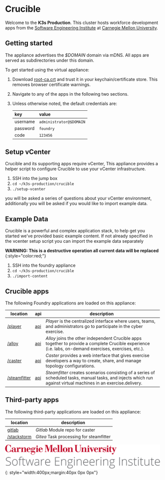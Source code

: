 # Crucible

Welcome to the **K3s Production**. This cluster hosts workforce development apps from the [Software Engineering Institute](https://sei.cmu.edu) at [Carnegie Mellon University](https://cmu.edu).

## Getting started

The appliance advertises the _$DOMAIN_ domain via mDNS. All apps are served as subdirectories under this domain.

To get started using the virtual appliance:

1. Download [root-ca.crt](root-ca.crt) and trust it in your keychain/certificate store. This removes browser certificate warnings.
2. Navigate to any of the apps in the following two sections.
3. Unless otherwise noted, the default credentials are:

   | key      | value                   |
   | -------- | ----------------------- |
   | username | `administrator@$DOMAIN` |
   | password | `foundry`               |
   | code     | `123456`                |

## Setup vCenter

Crucible and its supporting apps require vCenter, This appliance provides a helper script to configure Crucible to use your vCenter infrastructure.

1. SSH into the jump box
2. `cd ~/k3s-production/crucible`
3. `./setup-vcenter`

you will be asked a series of questions about your vCenter environment, additionally you will be asked if you would like to import example data.

## Example Data

Crucible is a powerful and complex application stack, to help get you started we've provided basic example content. If not already specified in the vcenter setup script you can import the example data separately

**WARNING: This is a destructive operation all current data will be replaced** {:style="color:red;"}

1. SSH into the foundry appliance
2. `cd ~/k3s-production/crucible`
3. `./import-content`

## Crucible apps

The following Foundry applications are loaded on this appliance:

| location                     | api                     | description                                                                                                                                                      |
| ---------------------------- | ----------------------- | ---------------------------------------------------------------------------------------------------------------------------------------------------------------- |
| [/player](/player)           | [api](/player/api)      | _Player_ is the centralized interface where users, teams, and administrators go to participate in the cyber exercise.                                            |
| [/alloy](/alloy)             | [api](/alloy/api)       | _Alloy_ joins the other independent Crucible apps together to provide a complete Crucible experience (i.e. labs, on-demand exercises, exercises, etc.).          |
| [/caster](/caster)           | [api](/caster/api)      | _Caster_ provides a web interface that gives exercise developers a way to create, share, and manage topology configurations.                                     |
| [/steamfitter](/steamfitter) | [api](/steamfitter/api) | _Steamfitter_ creates scenarios consisting of a series of scheduled tasks, manual tasks, and injects which run against virtual machines in an exercise.delivery. |

## Third-party apps

The following third-party applications are loaded on this appliance:

| location                         | description                             |
| -------------------------------- | --------------------------------------- |
| [gitlab](https://gitlab.$DOMAIN) | _Gitlab_ Module repo for caster         |
| [/stackstorm](/stackstorm)       | _Gitea_ Task processing for steamfitter |

![CMU SEI Unitmark](assets/cmu-sei-unitmark.png){: style="width:400px;margin:40px 0px 0px"}
